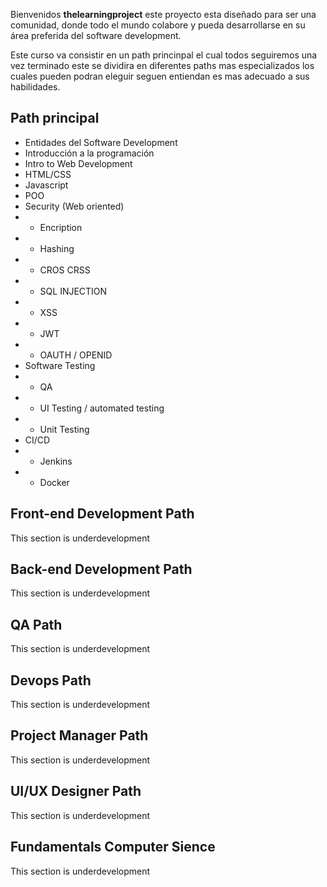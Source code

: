 Bienvenidos **thelearningproject** este proyecto esta diseñado para ser una comunidad, donde todo el mundo colabore y pueda desarrollarse en su área preferida del software development.

Este curso va consistir en un path princinpal el cual todos seguiremos una vez terminado este se  dividira en diferentes paths mas especializados los cuales pueden podran eleguir seguen entiendan es mas adecuado a sus habilidades. 

## Path principal
* Entidades del Software Development
* Introducción a la programación
* Intro to Web Development
* HTML/CSS
* Javascript
* POO
* Security (Web oriented)
* * Encription 
* * Hashing
* * CROS CRSS
* * SQL INJECTION
* * XSS
* * JWT
* * OAUTH / OPENID
* Software Testing 
* * QA
* * UI Testing / automated testing
* * Unit Testing
* CI/CD
* * Jenkins
* * Docker

## Front-end Development Path
This section is underdevelopment

## Back-end Development Path
This section is underdevelopment

## QA Path
This section is underdevelopment

## Devops Path
This section is underdevelopment

## Project Manager Path
This section is underdevelopment

## UI/UX Designer Path
This section is underdevelopment

## Fundamentals Computer Sience
This section is underdevelopment